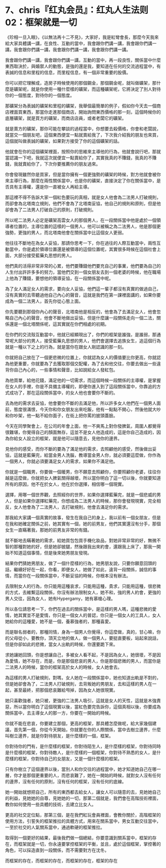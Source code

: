 # 7、chris『红丸会员』：红丸人生法则02：框架就是一切

《珍相一旦入眼》，《以無法再十二不見》，大家好，我是紅彎會長，那麼今天我來給大家具體講一講，在良性、互動的當中，我會跟你們講一講，我會跟你們講一講，我會跟你們講一講，我會跟你們講一講，我會跟你們講一講。

我會跟你們講一講，我會跟你們講一講，互動的當中，再一段良性，關係當中什麼東西取決於，與婚禦人的動態，是強的還是我，要知道在任何的交流過程當中，有表誠的信息和里程的信息，而里程信息，有一個非常重要的股價。

你可以把它理解成，造房子時候使用的那個鋼金，那個鋼金呢，就叫做礦架，那什麼是礦架呢，就是你使用一種什麼樣的礦架，而這種礦架呢，它將決定了別人對待你的一個態度，對待你的一個態度。

那礦架分為表誠的礦架和里程的礦架，我舉個最簡單的例子，假如你今天去一個商店裡面買東西，那當你走進那個商店，開始詢問東西價格的那一刻，這個時候你的底層礦架，就是買方的礦架，而商店店員，或者老闆它的礦架。

就是賣方的礦架，那你可能在攀談的過程當中，你想要去殺價格，你會和老闆說，就當交一個朋友吧，這個東西便宜一點就賣給我了，下次我介紹我的朋友也來買，這個就叫做表誠的礦架，如果對方接受了你的這個礦架的話。

他就會在你的這個礦架裡面，按照你的思維來主導他的行為，他就會說行吧，那就當認識一下吧，我就這次就便宜一點賣給你了，其實我真的不賺錢，我真的不賺錢，我就賣給你了，下次你要推薦你的朋友過來。

你會發現雖然你是買家，但是當你擁有一個更強勢的礦架的時候，對方他就會被你來主導行為，那麼在兩性關係當中，也是你的礦架，直接決定了你在關係當中，是否具有主導權，還是你一直被女人再給主導。

那這裡不得不告訴大家一個紅色要玩的真相，就是女人他會為二法男人打破規則，而卻會為北塔南立規則，他們不會為了北塔南妥協，他自己的規則和原則，但是他卻會為了二法男人打破自己的原則，打破規則。

所以呢二法男人必定是礦架高雲女人的那個男人，在一段關係當中他是處於一個領導者位置的，主導位置的這樣的一個男人，他可以被稱之為二法男人，他是那個更強勢，更強的男人，而北塔南他會在關係當中比這個女人更弱。

他往往不斷地在為女人妥協，那請你思考一下，你在過往的人際互動當中，兩性互動當中，你是處於領導位置還是被領導的這個位置呢，其實很多時候在這個社會上面，大部分接受藍藥丸思想的男人。

他們真的活得非常非常的心累，他們要賺錢他們要充自己的事業，他們要為自己的人生付出許許多多的努力，當他們交到一個女朋友去到一個老婆的時候，他在職場上他為了賺錢，要想他的領導妥協，在一段關係當中呢。

為了女人滿足女人的需求，要向女人妥協，他們這一輩子都沒有真實的做過自己，沒有真實的去零聽過他自己內心的聲音，這就是我們在第一課裡面講的，如果你要成為一個二法男人，首先你從心態上面。

你先要聽到那個你內心的聲音，北塔南他是相反的，他會為了去滿足女人，他會忽略自己內心的聲音，他會不斷地做出妥協，但是什麼讓一段關係走向一個二法，關係還是一個北塔關係呢，這其實就在你們相處的初期。

在你們的交流殼互動當中，他就已經顯現出了，你們的框架是誰強，是誰弱，那通常呢大部分的男人，接受藍藥丸思想的男人，他們會選擇去追族女生，追這個行為就是一種以下之上的行為，就是當你在跟女人剛認識的那一刻。

你就把自己放在了一個更悲微的位置上，你就認為女人的價值要比你更高，你就認為他更重要，你就要為了去獲取那個交配權，為了去和他交往，你要去做出一些違背你自己內心的，一些事情和聲音，比如說給女人發紅包。

為他買單，給他花錢，滿足他的一切需求，而這個時候一段關係的主導權，是掌握在女人的手裡，你是不具備主導權的，即便你進入到了這段關係當中，你靠追的方式成功了，那在這段關係當中，的女人他也會要你不斷的。

去為他的需求去妥協，他會要你不斷的去滿足他，所以許多女人他們在一個男人面前，態度很滿恨，今天你和你女朋友出來吃飯，他有一點點不開心，然後他就大吵和你吵架，他一點不給你面子，在街上把你罵的披頭蓋臉。

今天在同學聚會上，在公司的年會上面，他一不爽馬上對你發脾氣，周圍人都覺得很難堪，你覺得自己的顏面無存，這並不是女人他造成的，這是你自己造成的，因為你給女人設立的框架，就是他可以隨意去，見他你的邊界。

見他你的感受，而你不斷的要為了滿足他的需求，去照顧他的感受，然後做出妥協，這就是藍藥完，給當金男人洗腦，教導當金男人你，就必須要這麼做，你作為一個男人，你就必須要滿足女人的需求，如果你不滿足他。

你就是一個職男，你要做一個暖男，你不願意去照顧你，你要照顧你老婆，往往你越是這麼做，你就把女人脾氣關得越壞，所以當你明白了這一切以後，你就要知道所有的原因，他不在於女人，他在於你選擇，相信哪一個現實。

選擇，用哪一個世界觀，去照經你的世界，如果你選擇藍藥完，就是一個悲威的男人，但是如果你選擇紅藥完，你想成為二法男人的時候，那你會發現現實，完全相反，女人他會為了二法男人，去打破規則，他會去滿足你的需求。

那我給大家講一個真實的故事，發生在我自己的身上，我以前有一個女朋友，但是在我和她確定關係之前，她其實有一個，她的前男友，他們其實還沒有分手，那個女生一直瞞著我，那她的前男友非常的有錢。

就不斷地去瞞著她的需求，給她買包包買手機化妝品，對她非常非常的好，無微不智的那種對她的好，但是她卻披腿，然後跟我出來約會，還跟我上床了，那我一開始不知道這個事情，但是後來她男朋友發現。

結果你們猜她男朋友，做了一個什麼樣的行為，她男朋友說，只要你願意回頭的話，繼續好好在一起，你看，即便女人，她做了如此，違背一段關係，誠信的事情，而當你在一段關係當中，不斷妥協的時候，你根本沒有辦法。

去限制女人的行為，你只能用這種哀求，只能用這種，貴求，只能用這種，很悲微的方式，去維繫這段關係，你沒有辦法限制女人，她不和，強的男人約會，更強的男人交往，因為女人，她有Hypergamy，她有慕槍心理。

所以各位請思考一下，你們在過去的關係當中，是這樣的男人嗎，這種悲微的愛情，她其實並不是愛情，你只是一個女人的普認，你只是一個女人的工具人，女人她給你的這種愛，她不是一個，養慕強者的，那種喜愛。

而是聯名弱者的，那種同情，身為一個男人你覺得，你這麼做，真的，甘心嘛，你的父母從小，要教你，頂天立地的做人，做一個男人，要挺直要板，站起來說話，但是你卻如此的悲微，當女人出軌的時候，你還要跪下來。

求她讓她回頭，你是想讓自己，多被女人看不起，不是因為女人，她很壞，不是因為愛情，她不存在，而是，你是那個悲哀的男人，你是那個悲微的男人，而當你是二法男人的時候，當你的框架高於女人的時候，女人她會去。

為這樣的男人打破規則，對嗎，女人她在一段關係當中，她也知道出軌是不對的，但是她卻會為了，二法男人打破規則，去背叛她的男朋友，去和這樣的男人在一起，甚至最終，把那個悲哀難給甩掉，因為女人她很現實。

她只喜歡強者，她只被，更強的二法男人吸引，這就是女人的天性，這就是木強責惡，所以當你明白了這個現實以後，當紅色要完告訴你，這個真相以後，你要成為關係當中，去主導女人的那一方，你要在一開始的時候。

你就不能在悲哀，你要建立那個，更高的框架，那具體怎麼做呢，給大家幾個建議，首先第一個，你從今天開始，你就要在你的人際關係，當中去樹立邊界，什麼叫樹立邊界，就是你對待朋友，是什麼樣的一個，框架。

你對待你的門有，是什麼樣的框架，你對待陌生人，是什麼樣的框架，你對待同時是什麼樣的框架，你對待敵人，是什麼樣的一個框架，你對待不熟悉的女人，是什麼樣的框架，你對待自己的女朋友，又是一個什麼樣的框架。

只有你樹立了這個邊界以後，當別人和你交往的過程當中，她才知道她自己在哪一層，你才是那個更重要的人，而悲哀難了，她在一開始的時候，就對女人沒有任何的邊界，沒有任何的原則，沒有任何的框架，沒有任何的底線。

她一開始就想把自己，所有的東西都去給女人，讓女人可以隨意的去，見她她自己的利益，見她她的自尊，見她她的一切，那第二個就是，我們會在高階技術裡面，教你如何使用一些具體的技術，去建立比女人。

更高的社交定位點，那第三個，是在我們紅玩會員裡面，會教你關於，高階框架的使用方法，引誓失的框架推拉的具體方式，用來在關系當中，男女互動交往當中，一至於社交的人氣關系當中，通過軟硬的框架推拉。

取得到一個更好的結果，最後我們做一個總結，你要意識到關系當中，框架的存在，而框架就是一切，你永遠要掌控框架的平衡，並且，處於這個框架，掌控著的角色，可以採造直到一段關係，而不需要對方在沈冬。

而框架的存在，而框架的存在，而框架的存在，框架的存在